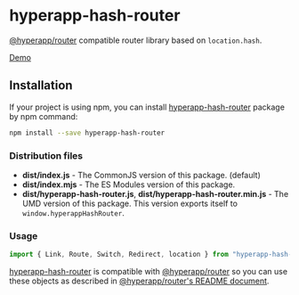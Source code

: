# hyperapp-hash-router

[@hyperapp/router] compatible router library based on `location.hash`.

[Demo](https://yuku-t.com/hyperapp-hash-router/#/demo)

## Installation

If your project is using npm, you can install [hyperapp-hash-router] package by npm command:

```bash
npm install --save hyperapp-hash-router
```

### Distribution files
- **dist/index.js** - The CommonJS version of this package. (default)
- **dist/index.mjs** - The ES Modules version of this package.
- **dist/hyperapp-hash-router.js**, **dist/hyperapp-hash-router.min.js** - The UMD version of this package. This version exports itself to `window.hyperappHashRouter`.

### Usage
```js
import { Link, Route, Switch, Redirect, location } from "hyperapp-hash-router"
```

[hyperapp-hash-router] is compatible with [@hyperapp/router] so you can use these objects as described in [@hyperapp/router's README document](https://github.com/hyperapp/router#usage).

[hyperapp-hash-router]: https://www.npmjs.com/package/hyperapp-hash-router
[@hyperapp/router]: https://www.npmjs.com/package/@hyperapp/router

